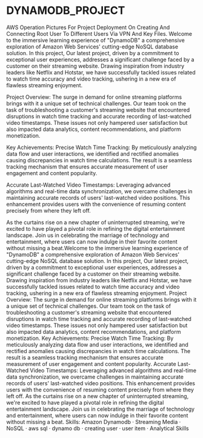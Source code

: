 # DYNAMODB_PROJECT
AWS Operation Pictures For Project Deployment On Creating And Connecting Root User To Different Users Via VPN And Key Files.
Welcome to the immersive learning experience of "DynamoDB" a comprehensive exploration of Amazon Web Services' cutting-edge NoSQL database solution. In this project, Our latest project, driven by a commitment to exceptional user experiences, addresses a significant challenge faced by a customer on their streaming website. Drawing inspiration from industry leaders like Netflix and Hotstar, we have successfully tackled issues related to watch time accuracy and video tracking, ushering in a new era of flawless streaming enjoyment.

Project Overview:
The surge in demand for online streaming platforms brings with it a unique set of technical challenges. Our team took on the task of troubleshooting a customer's streaming website that encountered disruptions in watch time tracking and accurate recording of last-watched video timestamps. These issues not only hampered user satisfaction but also impacted data analytics, content recommendations, and platform monetization.

Key Achievements:
Precise Watch Time Tracking: By meticulously analyzing data flow and user interactions, we identified and rectified anomalies causing discrepancies in watch time calculations. The result is a seamless tracking mechanism that ensures accurate measurement of user engagement and content popularity.

Accurate Last-Watched Video Timestamps: Leveraging advanced algorithms and real-time data synchronization, we overcame challenges in maintaining accurate records of users' last-watched video positions. This enhancement provides users with the convenience of resuming content precisely from where they left off.

As the curtains rise on a new chapter of uninterrupted streaming, we're excited to have played a pivotal role in refining the digital entertainment landscape. Join us in celebrating the marriage of technology and entertainment, where users can now indulge in their favorite content without missing a beat.Welcome to the immersive learning experience of "DynamoDB" a comprehensive exploration of Amazon Web Services' cutting-edge NoSQL database solution. In this project, Our latest project, driven by a commitment to exceptional user experiences, addresses a significant challenge faced by a customer on their streaming website. Drawing inspiration from industry leaders like Netflix and Hotstar, we have successfully tackled issues related to watch time accuracy and video tracking, ushering in a new era of flawless streaming enjoyment. Project Overview: The surge in demand for online streaming platforms brings with it a unique set of technical challenges. Our team took on the task of troubleshooting a customer's streaming website that encountered disruptions in watch time tracking and accurate recording of last-watched video timestamps. These issues not only hampered user satisfaction but also impacted data analytics, content recommendations, and platform monetization. Key Achievements: Precise Watch Time Tracking: By meticulously analyzing data flow and user interactions, we identified and rectified anomalies causing discrepancies in watch time calculations. The result is a seamless tracking mechanism that ensures accurate measurement of user engagement and content popularity. Accurate Last-Watched Video Timestamps: Leveraging advanced algorithms and real-time data synchronization, we overcame challenges in maintaining accurate records of users' last-watched video positions. This enhancement provides users with the convenience of resuming content precisely from where they left off. As the curtains rise on a new chapter of uninterrupted streaming, we're excited to have played a pivotal role in refining the digital entertainment landscape. Join us in celebrating the marriage of technology and entertainment, where users can now indulge in their favorite content without missing a beat.
Skills: Amazon Dynamodb · Streaming Media · NoSQL · aws sql · dynamo db · creating user · user item · Analytical Skills
